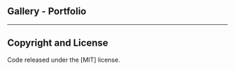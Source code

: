 ## Gallery - Portfolio

-----------------------------

## Copyright and License

Code released under the [MIT] license.
